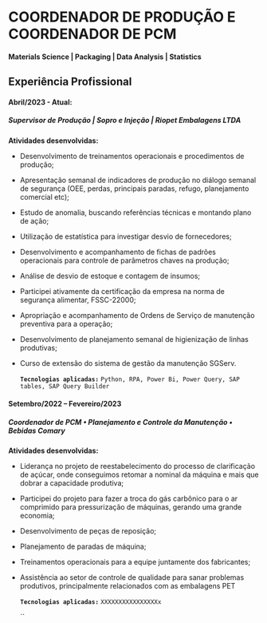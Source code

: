 # COORDENADOR DE PRODUÇÃO E COORDENADOR DE PCM

#### Materials Science | Packaging | Data Analysis | Statistics

## Experiência Profissional

#### Abril/2023 - Atual:
##### Supervisor de Produção | Sopro e Injeção | Riopet Embalagens LTDA

**Atividades desenvolvidas:**

- Desenvolvimento de treinamentos operacionais e procedimentos de produção;
- Apresentação semanal de indicadores de produção no diálogo semanal de segurança (OEE, perdas, principais paradas, refugo, planejamento comercial etc);
- Estudo de anomalia, buscando referências técnicas e montando plano de ação;
- Utilização de estatística para investigar desvio de fornecedores;
- Desenvolvimento e acompanhamento de fichas de padrões operacionais para controle de parâmetros chaves na produção;
- Análise de desvio de estoque e contagem de insumos;
- Participei ativamente da certificação da empresa na norma de segurança alimentar, FSSC-22000;
- Apropriação e acompanhamento de Ordens de Serviço de manutenção preventiva para a operação;
- Desenvolvimento de planejamento semanal de higienização de linhas produtivas;
- Curso de extensão do sistema de gestão da manutenção <em1>SGServ</em1>.

  **`Tecnologias aplicadas:`** `Python, RPA, Power Bi, Power Query, SAP tables, SAP Query Builder `

#### Setembro/2022 – Fevereiro/2023
##### Coordenador de PCM • Planejamento e Controle da Manutenção • Bebidas Comary

**Atividades desenvolvidas:**

- Liderança no projeto de reestabelecimento do processo de clarificação de açúcar, onde conseguimos retomar a nominal da máquina e mais que dobrar a capacidade produtiva;
- Participei do projeto para fazer a troca do gás carbônico para o ar comprimido para pressurização de máquinas, gerando uma grande economia;
- Desenvolvimento de peças de reposição;
- Planejamento de paradas de máquina;
- Treinamentos operacionais para a equipe juntamente dos fabricantes;
- Assistência ao setor de controle de qualidade para sanar problemas produtivos, principalmente relacionados com as embalagens PET

  **`Tecnologias aplicadas:`** `XXXXXXXXXXXXXXXXx`

  ``
